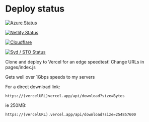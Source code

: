# Deploy status
[![Azure Status](https://github.com/xiliourt/VercelSpeedtest-Next.JS/actions/workflows/azureDeploy.yml/badge.svg)](speedjstest-egazh8d6gkdfefar.australiasoutheast-01.azurewebsites.net)

[![Netlify Status](https://api.netlify.com/api/v1/badges/cf85bd1f-e92a-4257-a689-979ffa3cf385/deploy-status)](https://speedtestnextjs.netlify.app/)

[![Cloudflare](https://github.com/xiliourt/VercelSpeedtest-Next.JS/actions/workflows/syncindex.yml/badge.svg)](speedtestjs.pages.dev)

[![Syd / STO Status](https://github.com/xiliourt/VercelSpeedtest-Next.JS/actions/workflows/docker.yml/badge.svg)](https://js.s.xiliourt.ovh/)


Clone and deploy to Vercel for an edge speedtest! Change URLs in pages/index.js

Gets well over 1Gbps speeds to my servers

For a direct download link:
```
https://(vercelURL)vercel.app/api/download?size=Bytes
```

ie 250MB:
```
https://(vercelURL).vercel.app/api/download?size=254857600
```
